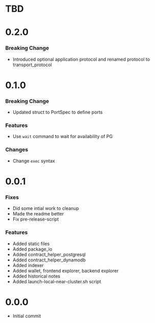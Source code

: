 # TBD

# 0.2.0

### Breaking Change
- Introduced optional application protocol and renamed protocol to transport_protocol

# 0.1.0

### Breaking Change
- Updated struct to PortSpec to define ports

### Features
- Use `wait` command to wait for availability of PG

### Changes
- Change `exec` syntax

# 0.0.1

### Fixes
- Did some intial work to cleanup
- Made the readme better
- Fix pre-release-script

### Features
- Added static files
- Added package_io
- Added contract_helper_postgresql
- Added contract_helper_dynamodb
- Added indexer
- Added wallet, frontend explorer, backend explorer
- Added historical notes
- Added launch-local-near-cluster.sh script

# 0.0.0
- Initial commit
